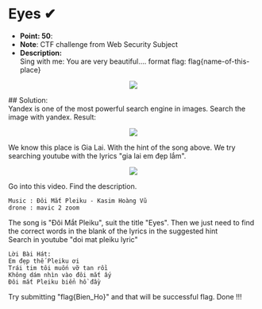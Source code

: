 # Eyes ✔
- **Point: 50**:<br>
- **Note**: CTF challenge from Web Security Subject<br>
- **Description:**<br>
Sing with me: You are very beautiful.... format flag: flag{name-of-this-place}<br>
<p align="center">
<img src=https://user-images.githubusercontent.com/48288606/138620521-7e29fd8d-2ff5-4b8d-b76b-25f537b90ed4.jpg>
 </p>
## Solution:<br>
Yandex is one of the most powerful search engine in images. Search the image with yandex. Result:
<p align="center">
<img src=https://user-images.githubusercontent.com/48288606/138620863-eced5731-2b35-4d0f-8ef7-3b30e87526b6.png>
 </p>
We know this place is Gia Lai. With the hint of the song above. We try searching youtube with the lyrics "gia lai em đẹp lắm". 
<p align="center">
<img src=https://user-images.githubusercontent.com/48288606/138621035-919f5fd4-e8ae-4e03-9ea4-daeab0573c09.png>
 </p>
Go into this video. Find the description. <br>

```
Music : Đôi Mắt Pleiku - Kasim Hoàng Vũ
drone : mavic 2 zoom
```

The song is "Đôi Mắt Pleiku", suit the title "Eyes". Then we just need to find the correct words in the blank of the lyrics in the suggested hint<br>
Search in youtube "doi mat pleiku lyric"<br>

```
Lời Bài Hát:
Em đẹp thế Pleiku ơi 
Trái tim tôi muốn vỡ tan rồi 
Không dám nhìn vào đôi mắt ấy 
Đôi mắt Pleiku biển hồ đầy 
```
Try submitting "flag{Bien_Ho}" and that will be successful flag. Done !!!
